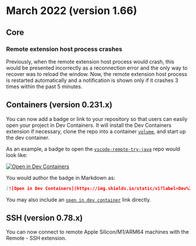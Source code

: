 # March 2022 (version 1.66)

## Core

### Remote extension host process crashes

Previously, when the remote extension host process would crash, this would be presented incorrectly as a reconnection error and the only way to recover was to reload the window. Now, the remote extension host process is restarted automatically and a notification is shown only if it crashes 3 times within the past 5 minutes.

## Containers (version 0.231.x)

You can now add a badge or link to your repository so that users can easily open your project in Dev Containers. It will install the Dev Containers extension if necessary, clone the repo into a container [`volume`](https://code.visualstudio.com/remote/advancedcontainers/improve-performance#_use-clone-repository-in-container-volume), and start up the dev container.

As an example, a badge to open the [`vscode-remote-try-java`](https://github.com/microsoft/vscode-remote-try-java) repo would look like:

[![Open in Dev Containers](https://img.shields.io/static/v1?label=Dev%20-%20Containers&message=Open&color=blue&logo=visualstudiocode)](https://vscode.dev/redirect?url=vscode://ms-vscode-remote.remote-containers/cloneInVolume?url=https://github.com/microsoft/vscode-remote-try-java)

You would author the badge in Markdown as:

```markdown
[![Open in Dev Containers](https://img.shields.io/static/v1?label=Dev%20-%20Containers&message=Open&color=blue&logo=visualstudiocode)](https://vscode.dev/redirect?url=vscode://ms-vscode-remote.remote-containers/cloneInVolume?url=https://github.com/microsoft/vscode-remote-try-java)

```

You may also include an [`open in dev container`](https://vscode.dev/redirect?url=vscode://ms-vscode-remote.remote-containers/cloneInVolume?url=https://github.com/microsoft/vscode-remote-try-java) link directly.

## SSH (version 0.78.x)

You can now connect to remote Apple Silicon/M1/ARM64 machines with the Remote - SSH extension.
